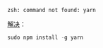 ```
zsh: command not found: yarn
```

[解决](http://ostack.cn/qa/?qa=315895/)：

```js
sudo npm install -g yarn
```

